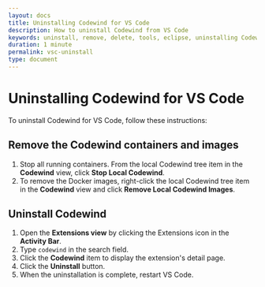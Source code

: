 ```yaml
---
layout: docs
title: Uninstalling Codewind for VS Code
description: How to uninstall Codewind from VS Code
keywords: uninstall, remove, delete, tools, eclipse, uninstalling Codewind for VS Code
duration: 1 minute
permalink: vsc-uninstall
type: document
---
```


# Uninstalling Codewind for VS Code

To uninstall Codewind for VS Code, follow these instructions:

## Remove the Codewind containers and images
1. Stop all running containers. From the local Codewind tree item in the **Codewind** view, click **Stop Local Codewind**.
2. To remove the Docker images, right-click the local Codewind tree item in the **Codewind** view and click **Remove Local Codewind Images**.

## Uninstall Codewind
1. Open the **Extensions view** by clicking the Extensions icon in the **Activity Bar**.
2. Type `codewind` in the search field.
3. Click the **Codewind** item to display the extension's detail page.
4. Click the **Uninstall** button.
5. When the uninstallation is complete, restart VS Code.
